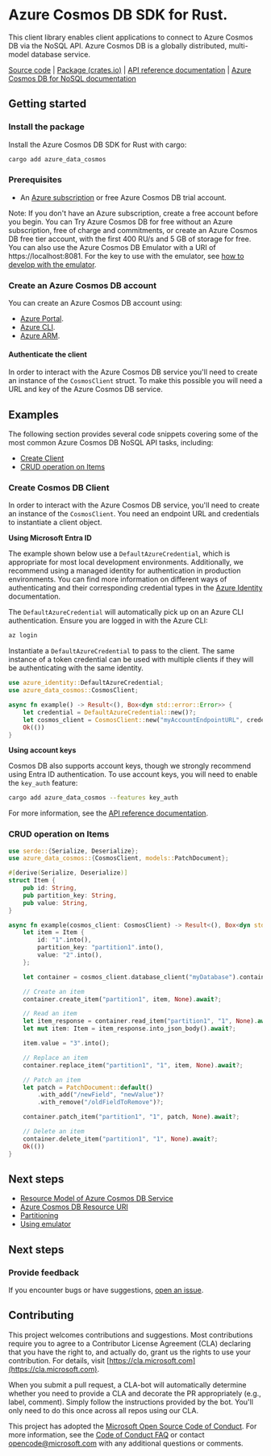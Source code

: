 # Azure Cosmos DB SDK for Rust.

This client library enables client applications to connect to Azure Cosmos DB via the NoSQL API. Azure Cosmos DB is a globally distributed, multi-model database service.

[Source code] | [Package (crates.io)] | [API reference documentation] | [Azure Cosmos DB for NoSQL documentation]

## Getting started

### Install the package

Install the Azure Cosmos DB SDK for Rust with cargo:

```sh
cargo add azure_data_cosmos
```

### Prerequisites

* An [Azure subscription] or free Azure Cosmos DB trial account.

Note: If you don't have an Azure subscription, create a free account before you begin.
You can Try Azure Cosmos DB for free without an Azure subscription, free of charge and commitments, or create an Azure Cosmos DB free tier account, with the first 400 RU/s and 5 GB of storage for free. You can also use the Azure Cosmos DB Emulator with a URI of https://localhost:8081. For the key to use with the emulator, see [how to develop with the emulator](https://learn.microsoft.com/azure/cosmos-db/how-to-develop-emulator).

### Create an Azure Cosmos DB account

You can create an Azure Cosmos DB account using:

* [Azure Portal](https://portal.azure.com).
* [Azure CLI](https://learn.microsoft.com/cli/azure).
* [Azure ARM](https://learn.microsoft.com/azure/cosmos-db/quick-create-template).

#### Authenticate the client

In order to interact with the Azure Cosmos DB service you'll need to create an instance of the `CosmosClient` struct. To make this possible you will need a URL and key of the Azure Cosmos DB service.

## Examples

The following section provides several code snippets covering some of the most common Azure Cosmos DB NoSQL API tasks, including:
* [Create Client](#create-cosmos-db-client "Create Cosmos DB client")
* [CRUD operation on Items](#crud-operation-on-items "CRUD operation on Items")

### Create Cosmos DB Client

In order to interact with the Azure Cosmos DB service, you'll need to create an instance of the `CosmosClient`. You need an endpoint URL and credentials to instantiate a client object.

**Using Microsoft Entra ID**

The example shown below use a `DefaultAzureCredential`, which is appropriate for most local development environments. Additionally, we recommend using a managed identity for authentication in production environments. You can find more information on different ways of authenticating and their corresponding credential types in the [Azure Identity] documentation.

The `DefaultAzureCredential` will automatically pick up on an Azure CLI authentication. Ensure you are logged in with the Azure CLI:

```sh
az login
```

Instantiate a `DefaultAzureCredential` to pass to the client. The same instance of a token credential can be used with multiple clients if they will be authenticating with the same identity.

```rust
use azure_identity::DefaultAzureCredential;
use azure_data_cosmos::CosmosClient;

async fn example() -> Result<(), Box<dyn std::error::Error>> {
    let credential = DefaultAzureCredential::new()?;
    let cosmos_client = CosmosClient::new("myAccountEndpointURL", credential.clone(), None)?;
    Ok(())
}
```

**Using account keys**

Cosmos DB also supports account keys, though we strongly recommend using Entra ID authentication. To use account keys, you will need to enable the `key_auth` feature:

```sh
cargo add azure_data_cosmos --features key_auth
```

For more information, see the [API reference documentation].

### CRUD operation on Items

```rust
use serde::{Serialize, Deserialize};
use azure_data_cosmos::{CosmosClient, models::PatchDocument};

#[derive(Serialize, Deserialize)]
struct Item {
    pub id: String,
    pub partition_key: String,
    pub value: String,
}

async fn example(cosmos_client: CosmosClient) -> Result<(), Box<dyn std::error::Error>> {
    let item = Item {
        id: "1".into(),
        partition_key: "partition1".into(),
        value: "2".into(),
    };

    let container = cosmos_client.database_client("myDatabase").container_client("myContainer");

    // Create an item
    container.create_item("partition1", item, None).await?;

    // Read an item
    let item_response = container.read_item("partition1", "1", None).await?;
    let mut item: Item = item_response.into_json_body().await?;

    item.value = "3".into();

    // Replace an item
    container.replace_item("partition1", "1", item, None).await?;

    // Patch an item
    let patch = PatchDocument::default()
        .with_add("/newField", "newValue")?
        .with_remove("/oldFieldToRemove")?;

    container.patch_item("partition1", "1", patch, None).await?;

    // Delete an item
    container.delete_item("partition1", "1", None).await?;
    Ok(())
}
```

## Next steps

- [Resource Model of Azure Cosmos DB Service](https://learn.microsoft.com/azure/cosmos-db/sql-api-resources)
- [Azure Cosmos DB Resource URI](https://learn.microsoft.com/rest/api/documentdb/documentdb-resource-uri-syntax-for-rest)
- [Partitioning](https://learn.microsoft.com/azure/cosmos-db/partition-data)
- [Using emulator](https://github.com/Azure/azure-documentdb-dotnet/blob/master/docs/documentdb-nosql-local-emulator.md)

## Next steps

### Provide feedback

If you encounter bugs or have suggestions, [open an issue](https://github.com/Azure/azure-sdk-for-rust/issues).

## Contributing

This project welcomes contributions and suggestions. Most contributions require you to agree to a Contributor License Agreement (CLA) declaring that you have the right to, and actually do, grant us the rights to use your contribution. For details, visit [https://cla.microsoft.com](https://cla.microsoft.com).

When you submit a pull request, a CLA-bot will automatically determine whether you need to provide a CLA and decorate the PR appropriately (e.g., label, comment). Simply follow the instructions provided by the bot. You'll only need to do this once across all repos using our CLA.

This project has adopted the [Microsoft Open Source Code of Conduct](https://opensource.microsoft.com/codeofconduct/). For more information, see the [Code of Conduct FAQ](https://opensource.microsoft.com/codeofconduct/faq/) or contact [opencode@microsoft.com](mailto:opencode@microsoft.com) with any additional questions or comments.

<!-- LINKS -->
[Azure subscription]: https://azure.microsoft.com/free/
[Azure Identity]: https://github.com/Azure/azure-sdk-for-rust/tree/main/sdk/identity/azure_identity
[API reference documentation]: https://docs.rs/azure_data_cosmos/latest/azure_data_cosmos/
[Azure Cosmos DB for NoSQL documentation]: https://learn.microsoft.com/azure/cosmos-db/nosql/
[Package (crates.io)]: https://crates.io/crates/azure_data_cosmos
[Source code]: https://github.com/Azure/azure-sdk-for-rust/tree/main/sdk/cosmos/azure_data_cosmos
